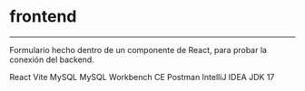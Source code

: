 # frontend
---
Formulario hecho dentro de un componente de React, para probar la conexión del backend.

React
Vite
MySQL
MySQL Workbench CE
Postman
IntelliJ IDEA
JDK 17
